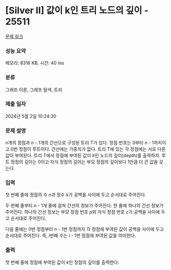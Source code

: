 # [Silver II] 값이 k인 트리 노드의 깊이 - 25511 

[문제 링크](https://www.acmicpc.net/problem/25511) 

### 성능 요약

메모리: 8316 KB, 시간: 40 ms

### 분류

그래프 이론, 그래프 탐색, 트리

### 제출 일자

2024년 5월 2일 10:24:30

### 문제 설명

<p><em>n</em>개의 정점과 <em>n </em>- 1개의 간선으로 구성된 트리 T가 있다. 정점 번호는 0부터 <em>n </em>- 1까지이고 0번 정점이 루트이다. 간선에는 가중치가 없다. 트리 T에 있는 각 정점에는 서로 다른 값이 부여된다. 트리 T에서 정점에 부여된 값이 <em>k</em>인 노드의 깊이(depth)를 출력하자. 루트 정점의 깊이는 0이고 자식 정점의 깊이는 부모 정점의 깊이보다 1만큼 더 큰 값을 갖는다.</p>

### 입력 

 <p>첫 번째 줄에 정점의 수 <em>n</em>과 정수 <em>k</em>가 공백을 사이에 두고 순서대로 주어진다.</p>

<p>두 번째 줄부터 <em>n </em>- 1개 줄에 걸쳐 간선의 정보가 주어진다. 한 줄에 하나의 간선 정보가 주어진다. 하나의 간선 정보는 부모 정점 번호 <em>p</em>와 자식 정점 번호 <em>c</em>가 공백을 사이에 두고 순서대로 주어진다.</p>

<p>다음 줄에는 0번 정점부터 <em>n</em> - 1번 정점까지 각 정점에 부여된 값이 공백을 사이에 두고 순서대로 주어진다. 즉, <em>i</em>번째 수는 <em>i </em>- 1번 정점에 부여된 값을 의미한다.</p>

### 출력 

 <p>첫 번째 줄에 정점에 부여된 값이 <em>k</em>인 정점의 깊이를 출력한다.</p>

